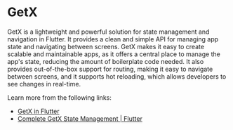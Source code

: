 # GetX

GetX is a lightweight and powerful solution for state management and navigation in Flutter. It provides a clean and simple API for managing app state and navigating between screens. GetX makes it easy to create scalable and maintainable apps, as it offers a central place to manage the app's state, reducing the amount of boilerplate code needed. It also provides out-of-the-box support for routing, making it easy to navigate between screens, and it supports hot reloading, which allows developers to see changes in real-time.

Learn more from the following links:

- [GetX in Flutter](https://docs.flutter.dev/development/data-and-backend/state-mgmt/options#getx)
- [Complete GetX State Management | Flutter](https://www.youtube.com/watch?v=CNpXbeI_slw)
